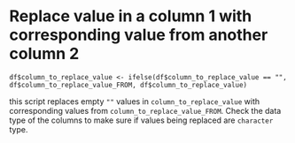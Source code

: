 # Replace value in a column 1 with corresponding value from another column 2

``` {r}
df$column_to_replace_value <- ifelse(df$column_to_replace_value == "", df$column_to_replace_value_FROM, df$column_to_replace_value)
```

this script replaces empty `""` values in `column_to_replace_value` with corresponding values from `column_to_replace_value_FROM`. Check the data type of the columns to make sure if values being replaced are `character` type.
